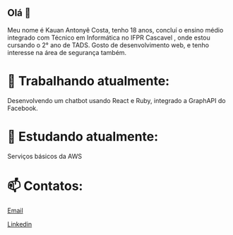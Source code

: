 ## Olá 👋

Meu nome é Kauan Antonyê Costa, tenho 18 anos, concluí o  ensino médio integrado com Técnico em Informática no IFPR Cascavel , onde estou cursando o 2° ano de TADS. Gosto de desenvolvimento web, e tenho interesse na área de segurança também. 

# 🔭 Trabalhando atualmente:

Desenvolvendo um chatbot usando React e Ruby, integrado a GraphAPI do Facebook.

# 🌱 Estudando atualmente:

Serviços básicos da AWS


# 📫 Contatos:

[Email](mailto:costakauanantonye@gmail.com)

[Linkedin](https://www.linkedin.com/in/kauan-costa-143909235/)
